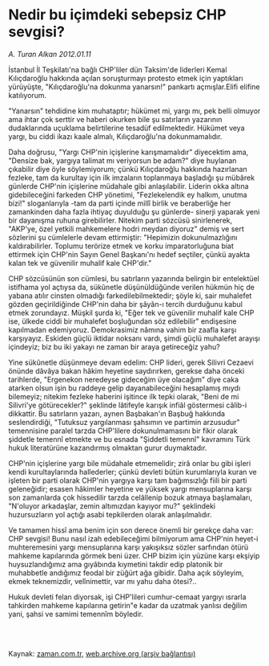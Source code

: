 # Nedir bu içimdeki sebepsiz CHP sevgisi?

*A. Turan Alkan 2012.01.11*

<td class="columnist-detail">
<p>İstanbul İl Teşkilatı'na bağlı CHP'liler dün Taksim'de liderleri Kemal Kılıçdaroğlu hakkında açılan soruşturmayı protesto etmek için yaptıkları yürüyüşte, "Kılıçdaroğlu'na dokunma yanarsın!" pankartı açmışlar.Elifi elifine katılıyorum.</p>
<p>
<div id="haberMetinDiv">
<p>"Yanarsın" tehdidine kim muhataptır; hükümet mi, yargı mı, pek belli olmuyor ama ihtar çok serttir ve haberi okurken bile şu satırların yazarının dudaklarında uçuklama belirtilerine tesadüf edilmektedir. Hükümet veya yargı, bu ciddi ikazı kaale almalı, Kılıçdaroğlu'na dokunmamalıdır.
<p>Daha doğrusu, "Yargı CHP'nin içişlerine karışmamalıdır" diyecektim ama, "Densize bak, yargıya talimat mı veriyorsun be adam?" diye huylanan çıkabilir diye öyle söylemiyorum; çünkü Kılıçdaroğlu hakkında hazırlanan fezleke, tam da kurultay için ilk imzaların toplanmaya başladığı şu mübârek günlerde CHP'nin içişlerine müdahale gibi anlaşılabilir. Liderin okka altına gidebileceğini farkeden CHP yönetimi, "Fezlekelendik ey halkım, unutma bizi!" sloganlarıyla -tam da parti içinde millî birlik ve beraberliğe her zamankinden daha fazla ihtiyaç duyulduğu şu günlerde- sinerji yaparak yeni bir dayanışma ruhuna girebilirler. Nitekim parti sözcüsü sinirlenerek, "AKP'ye, özel yetkili mahkemelere hodri meydan diyoruz" demiş ve sert sözlerini şu cümlelerle devam ettirmiştir: "Hepimizin dokunulmazlığını kaldırabilirler. Toplumu terörize etmek ve korku imparatorluğuna biat ettirmek için CHP'nin Sayın Genel Başkanı'nı hedef seçtiler, çünkü ayakta kalan tek ve güvenilir muhalif kale CHP'dir."
<p>CHP sözcüsünün son cümlesi, bu satırların yazarında belirgin bir entelektüel istifhama yol açtıysa da, sükûnetle düşünüldüğünde verilen hükmün hiç de yabana atılır cinsten olmadığı farkedilebilmektedir; şöyle ki, sair muhalefet gözden geçirildiğinde CHP'nin daha bir şâyân-ı tercih durduğunu kabul etmek zorundayız. Müşkil şurda ki, "Eğer tek ve güvenilir muhalif kale CHP ise, ülkede ciddi bir muhalefet boşluğundan söz edilebilir" endişesine kapılmadan edemiyoruz. Demokrasimiz nâmına vahim bir zaafla karşı karşıyayız. Eskiden güçlü iktidar noksanı vardı, şimdi güçlü muhalefet arayışı içindeyiz; biz bu iki yakayı ne zaman bir araya getireceğiz yahu?
<p>Yine sükûnetle düşünmeye devam edelim: CHP lideri, gerek Silivri Cezaevi önünde dâvâya bakan hâkim heyetine saydırırken, gerekse daha önceki tarihlerde, "Ergenekon neredeyse gideceğim üye olacağım" diye caka atarken olsun işin bu raddeye gelip dayanabileceğini hesaplamış mıydı bilemeyiz; nitekim fezleke haberini işitince ilk tepki olarak, "Beni de mi Silivri'ye götürecekler?" şeklinde lâtifeyle karışık infiâl göstermesi câlib-i dikkattir. Bu satırların yazarı, aynen Başbakan'ın Başbuğ hakkında seslendirdiği, "Tutuksuz yargılanması şahsımın ve partimin arzusudur" temennisine paralel tarzda CHP'lilere dokunulmamasını bir fikir olarak şiddetle temennî etmekte ve bu esnada "Şiddetli temennî" kavramını Türk hukuk literatürüne kazandırmış olmaktan gurur duymaktadır.
<p>CHP'nin içişlerine yargı bile müdahale etmemelidir; zirâ onlar bu gibi işleri kendi kurultaylarında hallederler; çünkü devleti bütün kurumlarıyla kuran ve işleten bir parti olarak CHP'nin yargıya karşı tam bağımsızlığı fiili bir parti geleneğidir; esasen hâkimler heyetine ve yüksek yargı mensuplarına karşı son zamanlarda çok hissedilir tarzda celâllenip bozuk atmaya başlamaları, "N'oluyor arkadaşlar, zemin altımızdan kayıyor mu?" şeklindeki huzursuzların yol açtığı asabi tepkilerden olarak anlaşılmalıdır.
<p>Ve tamamen hissî ama benim için son derece önemli bir gerekçe daha var: CHP sevgisi! Bunu nasıl izah edebileceğimi bilmiyorum ama CHP'nin heyet-i muhteremesini yargı mensuplarına karşı yakışıksız sözler sarfından ötürü mahkeme kapılarında görmek beni üzer. CHP bizim için yüzüne karşı ekşiyip huysuzlandığımız ama gıyâbında kıymetini takdir edip platonik bir muhabbetle andığımız feodal bir züğürt ağa gibidir. Daha açık söyleyim, ekmek teknemizdir, velînimettir, var mı yahu daha ötesi?..
<p>Hukuk devleti felan diyorsak, işi CHP'lileri cumhur-cemaat yargıyı ısrarla tahkirden mahkeme kapılarına getirin"e kadar da uzatmak yanlısı değilim yani, şahsi ve samimi temennîm böyledir.</p></p></p></p></p></p></p></div>
</p>


<p><br>
		 </br></p></td>

Kaynak: [zaman.com.tr](http://zaman.com.tr/yazar.do?yazino=1227578), [web.archive.org (arşiv bağlantısı)](http://web.archive.org/web/20120129160530/http://zaman.com.tr/yazar.do?yazino=1227578)
